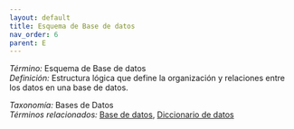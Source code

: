 ```yaml
---
layout: default
title: Esquema de Base de datos
nav_order: 6
parent: E
---
```


*Término:* Esquema de Base de datos  
*Definición:* Estructura lógica que define la organización y relaciones entre los datos en una base de datos.

*Taxonomía:* Bases de Datos  
*Términos relacionados:* [Base de datos](https://maleniski.github.io/diccionario-angl-tec-mx/docs/alfabeticamente/B/base-de-datos/), [Diccionario de datos](https://maleniski.github.io/diccionario-angl-tec-mx/docs/alfabeticamente/D/diccionario-de-datos/)
